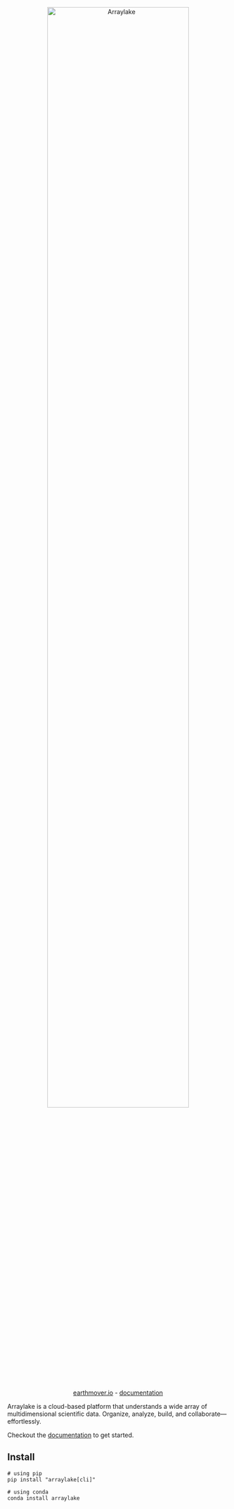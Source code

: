 <p align="center">
<img src="https://earthmover-web-assets.s3.amazonaws.com/04-Arraylake-Lockup-Midnight-RGB-LARGE.png" width="80%" alt="Arraylake">
</p>

<p align="center">
  <a href="https://earthmover.io" rel="nofollow">earthmover.io</a> -
  <a href="https://docs.earthmover.io" rel="nofollow">documentation</a>
</p>

Arraylake is a cloud-based platform that understands a wide array of multidimensional scientific data. Organize, analyze, build, and collaborate—effortlessly.

Checkout the [documentation](https://docs.earthmover.io) to get started.

## Install

```
# using pip
pip install "arraylake[cli]"

# using conda
conda install arraylake
```
